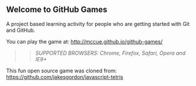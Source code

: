 ## Welcome to GitHub Games

A project based learning activity for people who are getting started with Git and GitHub.

You can play the game at: http://mccue.github.io/github-games/

>> _*SUPPORTED BROWSERS*: Chrome, Firefox, Safari, Opera and IE9+_

This fun open source game was cloned from: https://github.com/jakesgordon/javascript-tetris
